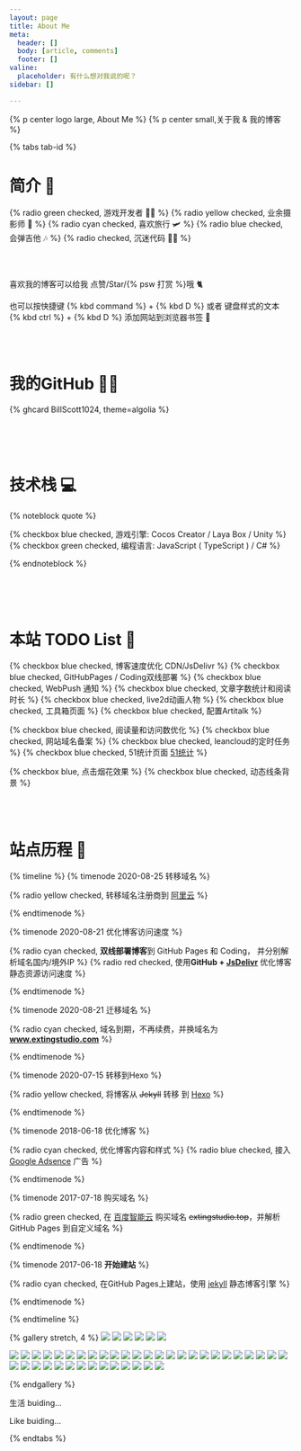 ```yaml
---
layout: page
title: About Me
meta:
  header: []
  body: [article, comments]
  footer: []
valine:
  placeholder: 有什么想对我说的呢？
sidebar: []

---
```


{% p center logo large, About Me %}
{% p center small,关于我 & 我的博客 %}


{% tabs tab-id %}

<!-- tab 关于 <i class="far fa-id-card"></i> -->

# 简介 📃


{% radio green checked,  游戏开发者 👨‍💻 %}
{% radio yellow checked, 业余摄影师 📸 %}
{% radio cyan checked, 喜欢旅行 🛩 %}
{% radio blue checked, 会弹吉他 🎶 %}
{% radio checked, 沉迷代码 👨‍💻 %}

<br>
<br>

喜欢我的博客可以给我 点赞/Star/{% psw 打赏 %}哦 🐈

也可以按快捷键  {% kbd command %} + {% kbd D %} 或者 键盘样式的文本 {% kbd ctrl %} + {% kbd D %} 添加网站到浏览器书签 📖

<br>
<br>

# 我的GitHub 👨‍💻 

{% ghcard BillScott1024, theme=algolia %}

<br>
<br>
<br>

# 技术栈 💻

{% noteblock quote %}

{% checkbox blue checked, 游戏引擎: Cocos Creator / Laya Box / Unity %}
{% checkbox green checked, 编程语言: JavaScript ( TypeScript ) / C# %}

{% endnoteblock %}

<br>
<br>
<br>

# 本站 TODO List 📜

{% checkbox blue checked, 博客速度优化 CDN/JsDelivr %}
{% checkbox blue checked, GitHubPages / Coding双线部署 %}
{% checkbox blue checked, WebPush 通知 %}
{% checkbox blue checked, 文章字数统计和阅读时长 %}
{% checkbox blue checked, live2d动画人物 %}
{% checkbox blue checked, 工具箱页面 %}
{% checkbox blue checked, 配置Artitalk %}

{% checkbox blue checked, 阅读量和访问数优化 %}
{% checkbox blue checked, 网站域名备案 %}
{% checkbox blue checked, leancloud的定时任务 %}
{% checkbox blue checked, 51统计页面 [51统计](https://web.51.la/) %}

{% checkbox blue, 点击烟花效果 %}
{% checkbox blue checked, 动态线条背景 %}

<br>
<br>

# 站点历程 📅

{% timeline  %}
{% timenode 2020-08-25 转移域名 %}

{% radio yellow checked, 转移域名注册商到 [阿里云](https://www.aliyun.com/) %}

{% endtimenode %}



{% timenode 2020-08-21 优化博客访问速度 %}

{% radio cyan checked, **双线部署博客**到 GitHub Pages 和 Coding， 并分别解析域名国内/境外IP %}
{% radio red checked, 使用**GitHub + [JsDelivr](https://www.jsdelivr.com/)** 优化博客静态资源访问速度 %}

{% endtimenode %}



{% timenode 2020-08-21 迁移域名 %}

{% radio cyan checked, 域名到期，不再续费，并换域名为 **www.extingstudio.com** %}

{% endtimenode %}


{% timenode 2020-07-15 转移到Hexo %}

{% radio yellow checked, 将博客从 ~~Jekyll~~ 转移 到 [Hexo](https://hexo.io/zh-cn/) %}

{% endtimenode %}


{% timenode 2018-06-18 优化博客 %}

{% radio cyan checked, 优化博客内容和样式 %}
{% radio blue checked, 接入 [Google Adsence](https://www.google.com/adsense) 广告 %}

{% endtimenode %}



{% timenode 2017-07-18 购买域名 %}

{% radio green checked, 在 [百度智能云](https://cloud.baidu.com/) 购买域名 ~~extingstudio.top~~，并解析 GitHub Pages 到自定义域名 %}

{% endtimenode %}


{% timenode 2017-06-18 **开始建站** %}

{% radio cyan checked, 在GitHub Pages上建站，使用 [jekyll](https://jekyllcn.com/) 静态博客引擎 %}

{% endtimenode %}



{% endtimeline %}

<!-- endtab -->

<!-- tab 摄影 <i class="fas fa-camera"></i> -->

{% gallery stretch, 4 %}
![](https://cdn.jsdelivr.net/gh/BillScott1024/cdn-blog/images/photo/IMG_001.JPG)
![](https://cdn.jsdelivr.net/gh/BillScott1024/cdn-blog/images/photo/IMG_002.JPG)
![](https://cdn.jsdelivr.net/gh/BillScott1024/cdn-blog/images/photo/IMG_003.JPG)
![](https://cdn.jsdelivr.net/gh/BillScott1024/cdn-blog/images/photo/IMG_004.JPG)
![](https://cdn.jsdelivr.net/gh/BillScott1024/cdn-blog/images/photo/IMG_005.JPG)
![](https://cdn.jsdelivr.net/gh/BillScott1024/cdn-blog/images/photo/IMG_006.JPG)

![](https://cdn.jsdelivr.net/gh/BillScott1024/cdn-blog/images/photo/IMG_008.JPG)
![](https://cdn.jsdelivr.net/gh/BillScott1024/cdn-blog/images/photo/IMG_009.JPG)
![](https://cdn.jsdelivr.net/gh/BillScott1024/cdn-blog/images/photo/IMG_010.JPG)
![](https://cdn.jsdelivr.net/gh/BillScott1024/cdn-blog/images/photo/IMG_011.JPG)
![](https://cdn.jsdelivr.net/gh/BillScott1024/cdn-blog/images/photo/IMG_012.JPG)
![](https://cdn.jsdelivr.net/gh/BillScott1024/cdn-blog/images/photo/IMG_013.JPG)
![](https://cdn.jsdelivr.net/gh/BillScott1024/cdn-blog/images/photo/IMG_014.JPG)
![](https://cdn.jsdelivr.net/gh/BillScott1024/cdn-blog/images/photo/IMG_015.JPG)
![](https://cdn.jsdelivr.net/gh/BillScott1024/cdn-blog/images/photo/IMG_016.JPG)
![](https://cdn.jsdelivr.net/gh/BillScott1024/cdn-blog/images/photo/IMG_017.JPG)
![](https://cdn.jsdelivr.net/gh/BillScott1024/cdn-blog/images/photo/IMG_018.JPG)
![](https://cdn.jsdelivr.net/gh/BillScott1024/cdn-blog/images/photo/IMG_019.JPG)
![](https://cdn.jsdelivr.net/gh/BillScott1024/cdn-blog/images/photo/IMG_020.JPG)
![](https://cdn.jsdelivr.net/gh/BillScott1024/cdn-blog/images/photo/IMG_021.JPG)
![](https://cdn.jsdelivr.net/gh/BillScott1024/cdn-blog/images/photo/IMG_022.JPG)
![](https://cdn.jsdelivr.net/gh/BillScott1024/cdn-blog/images/photo/IMG_023.JPG)
![](https://cdn.jsdelivr.net/gh/BillScott1024/cdn-blog/images/photo/IMG_024.JPG)
![](https://cdn.jsdelivr.net/gh/BillScott1024/cdn-blog/images/photo/IMG_025.JPG)
![](https://cdn.jsdelivr.net/gh/BillScott1024/cdn-blog/images/photo/IMG_026.JPG)
![](https://cdn.jsdelivr.net/gh/BillScott1024/cdn-blog/images/photo/IMG_027.JPG)
![](https://cdn.jsdelivr.net/gh/BillScott1024/cdn-blog/images/photo/IMG_028.JPG)
![](https://cdn.jsdelivr.net/gh/BillScott1024/cdn-blog/images/photo/IMG_029.JPG)
![](https://cdn.jsdelivr.net/gh/BillScott1024/cdn-blog/images/photo/IMG_030.JPG)
![](https://cdn.jsdelivr.net/gh/BillScott1024/cdn-blog/images/photo/IMG_031.JPG)
![](https://cdn.jsdelivr.net/gh/BillScott1024/cdn-blog/images/photo/IMG_032.JPG)
![](https://cdn.jsdelivr.net/gh/BillScott1024/cdn-blog/images/photo/IMG_033.JPG)
![](https://cdn.jsdelivr.net/gh/BillScott1024/cdn-blog/images/photo/IMG_034.JPG)
![](https://cdn.jsdelivr.net/gh/BillScott1024/cdn-blog/images/photo/IMG_035.JPG)
![](https://cdn.jsdelivr.net/gh/BillScott1024/cdn-blog/images/photo/IMG_036.JPG)
![](https://cdn.jsdelivr.net/gh/BillScott1024/cdn-blog/images/photo/IMG_037.JPG)
![](https://cdn.jsdelivr.net/gh/BillScott1024/cdn-blog/images/photo/IMG_039.JPG)
![](https://cdn.jsdelivr.net/gh/BillScott1024/cdn-blog/images/photo/IMG_040.JPG)
![](https://cdn.jsdelivr.net/gh/BillScott1024/cdn-blog/images/photo/IMG_041.JPG)
![](https://cdn.jsdelivr.net/gh/BillScott1024/cdn-blog/images/photo/IMG_042.JPG)
![](https://cdn.jsdelivr.net/gh/BillScott1024/cdn-blog/images/photo/IMG_043.JPG)
![](https://cdn.jsdelivr.net/gh/BillScott1024/cdn-blog/images/photo/IMG_044.JPG)
![](https://cdn.jsdelivr.net/gh/BillScott1024/cdn-blog/images/photo/IMG_045.JPG)
![](https://cdn.jsdelivr.net/gh/BillScott1024/cdn-blog/images/photo/IMG_046.JPG)
![](https://cdn.jsdelivr.net/gh/BillScott1024/cdn-blog/images/photo/IMG_047.JPG)


{% endgallery %}

<!-- endtab -->

<!-- tab 生活 <i class="fas fa-camera"></i> -->
  生活 buiding...
<!-- endtab -->

<!-- tab Like <i class="fas fa-camera"></i> -->
  Like buiding...
<!-- endtab -->

{% endtabs %}






